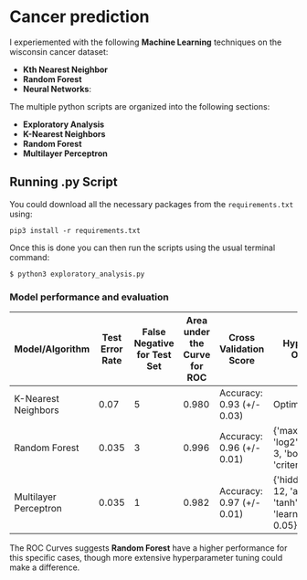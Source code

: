 # Cancer prediction


I experiemented with the following **Machine Learning** techniques on the wisconsin cancer dataset:
+ **Kth Nearest Neighbor**
+ **Random Forest**
+ **Neural Networks**:  


The multiple python scripts are organized into the following sections:
+ **Exploratory Analysis**
+ **K-Nearest Neighbors**
+ **Random Forest**
+ **Multilayer Perceptron**


## Running .py Script
You could download all the necessary packages from the `requirements.txt` using:

	pip3 install -r requirements.txt

Once this is done you can then run the scripts using the usual terminal command:

	$ python3 exploratory_analysis.py

### Model performance and evaluation


| Model/Algorithm      | Test Error Rate | False Negative for Test Set | Area under the Curve for ROC | Cross Validation Score        | Hyperparameter Optimization |
|----------------------|-----------------|-----------------------------|------------------------------|-------------------------------|-----------------------|
| K-Nearest Neighbors  | 0.07  | 5 | 0.980 | Accuracy:  0.93 (+/-  0.03) | Optimal *K* is 3 |
| Random Forest        | 0.035 | 3 | 0.996 | Accuracy:  0.96 (+/-  0.01) | {'max_features': 'log2', 'max_depth': 3, 'bootstrap': True, 'criterion': 'gini'}	|
| Multilayer Perceptron| 0.035 | 1 | 0.982 | Accuracy:  0.97 (+/-  0.01) | {'hidden_layer_sizes': 12, 'activation': 'tanh', 'learning_rate_init': 0.05} |


The ROC Curves suggests **Random Forest** have a higher performance for this specific cases, though more extensive hyperparameter tuning could make a difference.
